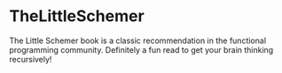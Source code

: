 # TheLittleSchemer

The Little Schemer book is a classic recommendation 
in the functional programming community. Definitely
a fun read to get your brain thinking recursively!


